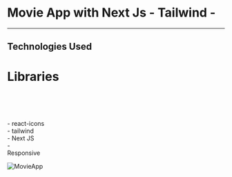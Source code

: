 <h1>Movie App with Next Js - Tailwind -  </h1>

<hr>

<h2>Technologies Used</h2>

<p>

# Libraries

</br></br>

 </br>
- react-icons
  </br>
  - tailwind
  </br>
- Next JS
  </br>
-
  </br> Responsive </p>

![MovieApp](https://github.com/user-attachments/assets/fc69402f-69b6-4eae-94a7-61844110d463)
